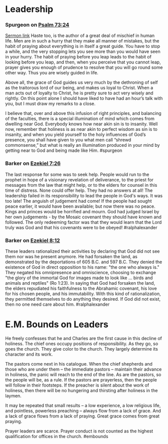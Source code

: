 # Leadership

### Spurgeon on [Psalm 73:24](Psalm73.md#v.24)
[Sermon link](https://www.spurgeongems.org/sermon/chs2389.pdf)
Haste too, is the author of a great deal of mischief in human life. Men are in such a hurry that they make all manner of mistakes, but the habit of praying about everything is in itself a great guide. You have to stop a while, and the very stopping lets you see more than you would have seen in your hurry. The habit of praying before you leap leads to the habit of looking before you leap, and then, when you perceive that you cannot leap, prayer gives you enough of prudence to resolve that you will go round some other way. Thus you are wisely guided in life.

Above all, the grace of God guides us very much by the dethroning of self as the traitorous lord of our being, and makes us loyal to Christ. When a man acts out of loyalty to Christ, he is pretty sure to act very wisely and rightly. On this point alone I should have liked to have had an hour’s talk with you, but I must draw my remarks to a close. 

I believe that, over and above this infusion of right principles, and balancing of the faculties, there is a special illumination of mind which comes from dwelling near God. Everybody knows how near akin sin is to insanity. Well now, remember that holiness is as near akin to perfect wisdom as sin is to insanity, and when you yield yourself to the holy influences of God’s presence, you shall have given to you what men call “shrewd commonsense,” but what is really an illumination produced in your mind by getting near to God and being made like Him.
#spurgeon 

### Barker on [Ezekiel 7:26](Ezekiel7#v.26)
The last response for some was to seek help. People would run to the prophet in hope of a visionary revelation of deliverance, to the priest for messages from the law that might help, or to the elders for counsel in this time of distress. None could offer help. They had no answers at all! The leadership failed in its responsibility to lead the people in God's ways. It was too late! The anguish of judgement had come! If the people had sought peace earlier, it would have been available; but now there was no peace. Kings and princes would be horrified and mourn. God had judged Israel by her own judgements - by the Mosaic covenant they should have known and followed. The only redeeming factor was that they would learn that the Lord truly was God and that his covenants were to be obeyed!
#ralphalexander  

### Barker on [Ezekiel 8:12](Ezekiel8#v.12)
These leaders rationalized their activities by declaring that God did not see them nor was he present anymore. He had forsaken the land, as demonstrated by the deportations of 605 B.C. and 597 B.C. They denied the existence of God in direct opposition to his name: "the one who always is." They negated his omnipresence and omniscience, choosing to exchange "the glory of the immortal God for images made to look like ... birds and animals and reptiles" (Ro 1:23). In saying that God had forsaken the land, the elders repudiated his faithfulness to the Abrahamic covenant, his love for his chosen people, and his immutability. With this kind of rationalization, they permitted themselves to do anything they desired. If God did not exist, then no one need care about him.
#ralphalexander 

# E.M. Bounds on Leaders
He freely confesses that he and Charles are the first cause in this decline of holiness. The chief ones occupy positions of responsibility. As they go, so goes the church. They give color to the church. They largely determine its character and its work.

The pastors come next in his catalogue. When the chief shepherds and those who are under them – the immediate pastors – maintain their advance in holiness, the panic will reach to the end of the line. As are the pastors, so the people will be, as a rule. If the pastors are prayerless, then the people will follow in their footsteps. If the preacher is silent about the work of holiness, then there will be no hungering and thirsting after holiness in the laymen.

It may be repeated that small results – a low experience, a low religious life, and pointless, powerless preaching – always flow from a lack of grace. And a lack of grace flows from a lack of praying. Great grace comes from great praying.

Prayer leaders are scarce. Prayer conduct is not counted as the highest qualification for offices in the church.
#embounds
